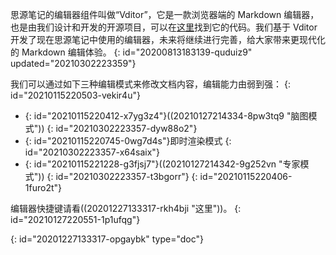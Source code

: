 思源笔记的编辑器组件叫做“Vditor”，它是一款浏览器端的 Markdown 编辑器，也是由我们设计和开发的开源项目，可以在[这里](https://github.com/Vanessa219/vditor)找到它的代码。我们基于 Vditor 开发了现在思源笔记中使用的编辑器，未来将继续进行完善，给大家带来更现代化的 Markdown 编辑体验。
{: id="20200813183139-quduiz9" updated="20210302223359"}

我们可以通过如下三种编辑模式来修改文档内容，编辑能力由弱到强：
{: id="20210115220503-vekir4u"}

* {: id="20210115220412-x7yg3z4"}((20210127214334-8pw3tq9 "脑图模式"))
  {: id="20210302223357-dyw88o2"}
* {: id="20210115220745-0wg7d4s"}即时渲染模式
  {: id="20210302223357-x64saix"}
* {: id="20210115221228-g3fjsj7"}((20210127214342-9g252vn "专家模式"))
  {: id="20210302223357-t3bgorr"}
{: id="20210115220406-1furo2t"}

编辑器快捷键请看((20201227133317-rkh4bji "这里"))。
{: id="20210127220551-1p1ufqg"}


{: id="20201227133317-opgaybk" type="doc"}
